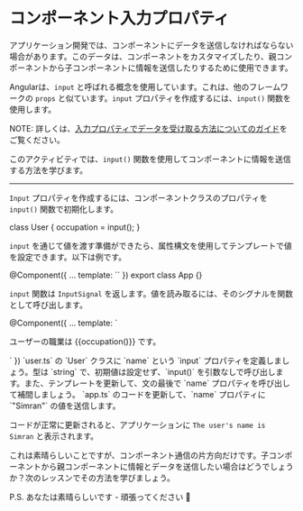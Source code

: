 # コンポーネント入力プロパティ

アプリケーション開発では、コンポーネントにデータを送信しなければならない場合があります。このデータは、コンポーネントをカスタマイズしたり、親コンポーネントから子コンポーネントに情報を送信したりするために使用できます。

Angularは、`input` と呼ばれる概念を使用しています。これは、他のフレームワークの `props` と似ています。`input` プロパティを作成するには、`input()` 関数を使用します。

NOTE: 詳しくは、[入力プロパティでデータを受け取る方法についてのガイド](/guide/components/inputs)をご覧ください。

このアクティビティでは、`input()` 関数を使用してコンポーネントに情報を送信する方法を学びます。

<hr>

`Input` プロパティを作成するには、コンポーネントクラスのプロパティを `input()` 関数で初期化します。

<docs-code header="user.ts" language="ts">
class User {
  occupation = input<string>();
}
</docs-code>

`input` を通じて値を渡す準備ができたら、属性構文を使用してテンプレートで値を設定できます。以下は例です。

<docs-code header="app.ts" language="angular-ts" highlight="[3]">
@Component({
  ...
  template: `<app-user occupation="Angular Developer"></app-user>`
})
export class App {}
</docs-code>

`input` 関数は `InputSignal` を返します。値を読み取るには、そのシグナルを関数として呼び出します。

<docs-code header="user.ts" language="angular-ts">
@Component({
  ...
  template: `<p>ユーザーの職業は {{occupation()}} です。</p>`
})
</docs-code>

<docs-workflow>

<docs-step title="`input()` プロパティを定義する">
`user.ts` の `User` クラスに `name` という `input` プロパティを定義しましょう。型は `string` で、初期値は設定せず、`input()` を引数なしで呼び出します。また、テンプレートを更新して、文の最後で `name` プロパティを呼び出して補間しましょう。
</docs-step>

<docs-step title="`input` プロパティに値を渡す">
`app.ts` のコードを更新して、`name` プロパティに `"Simran"` の値を送信します。
<br>

コードが正常に更新されると、アプリケーションに `The user's name is Simran` と表示されます。
</docs-step>

</docs-workflow>

これは素晴らしいことですが、コンポーネント通信の片方向だけです。子コンポーネントから親コンポーネントに情報とデータを送信したい場合はどうでしょうか？次のレッスンでその方法を学びましょう。

P.S. あなたは素晴らしいです - 頑張ってください 🎉
